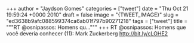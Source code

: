 
+++
author = "Jaydson Gomes"
categories = ["tweet"]
date = "Thu Oct 21 19:59:24 +0000 2010"
draft = false
image = "{TWEET_IMAGE}"
slug = "ed3638b9afc088599374ca6ab01f797b90271218"
tags = ["tweet"]
title = """RT @osnipassos: Homens qu..."""
+++
RT @osnipassos: Homens que você deveria conhecer (11): Mark Zuckerberg http://bit.ly/cLOHE2
